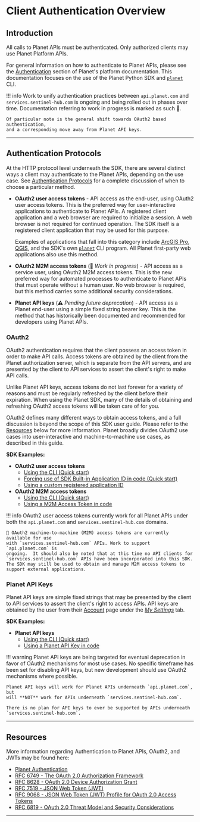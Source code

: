 # Client Authentication Overview

## Introduction
All calls to Planet APIs must be authenticated.  Only authorized clients may
use Planet Platform APIs.

For general information on how to authenticate to Planet APIs, please see
the [Authentication](https://docs.planet.com/develop/authentication/) section of Planet's platform documentation.
This documentation focuses on the use of the Planet Python SDK and
[`planet`](../../cli/cli-reference) CLI.

!!! info
    Work to unify authentication practices between `api.planet.com` and `services.sentinel-hub.com`
    is ongoing and being rolled out in phases over time. Documentation referring
    to work in progress is marked as such 🚧.

    Of particular note is the general shift towards OAuth2 based authentication,
    and a corresponding move away from Planet API keys.

----

## Authentication Protocols
At the HTTP protocol level underneath the SDK, there are several distinct
ways a client may authenticate to the Planet APIs, depending on the use case.
See [Authentication Protocols](https://docs.planet.com/develop/authentication/#authentication-protocols) for a
complete discussion of when to choose a particular method.

* **OAuth2 user access tokens** - API access as the end-user, using OAuth2
    user access tokens.  This is the preferred way for user-interactive
    applications to authenticate to Planet APIs.  A registered client application
    and a web browser are required to initialize a session. A web browser is not
    required for continued operation.  The SDK itself is a registered
    client application that may be used for this purpose.

    Examples of applications that fall into this category include
    [ArcGIS Pro](https://www.esri.com/en-us/arcgis/products/arcgis-pro/overview),
    [QGIS](https://qgis.org/), and the SDK's own [`planet`](../../cli/cli-reference)
    CLI program.  All Planet first-party web applications also use this method.

* **OAuth2 M2M access tokens** (🚧 _Work in progress_) - API access as a service user, using OAuth2
    M2M access tokens.  This is the new preferred way for automated processes
    to authenticate to Planet APIs that must operate without a human user.
    No web browser is required, but this method carries some additional
    security considerations.

* **Planet API keys** (⚠️ _Pending future deprecation_) - API access as a Planet end-user using a simple
    fixed string bearer key.  This is the method that has historically been
    documented and recommended for developers using Planet APIs.

### OAuth2
OAuth2 authentication requires that the client possess an access token
in order to make API calls. Access tokens are obtained by the client from
the Planet authorization server, which is separate from the API servers, and are
presented by the client to API services to assert the client's right to make
API calls.

Unlike Planet API keys, access tokens do not last forever for a variety of
reasons and must be regularly refreshed by the client before their expiration.
When using the Planet SDK, many of the details of obtaining and refreshing
OAuth2 access tokens will be taken care of for you.

OAuth2 defines many different ways to obtain access tokens, and a full discussion
is beyond the scope of this SDK user guide.  Please refer to the [Resources](#resources)
below for more information.  Planet broadly divides OAuth2 use cases into
user-interactive and machine-to-machine use cases, as described in this guide.

**SDK Examples:**

* **OAuth2 user access tokens**
    * [Using the CLI (Quick start)](../auth-dev-cli-managed/#planet-auth-login-planet-user)
    * [Forcing use of SDK Built-in Application ID in code (Quick start)](../auth-dev-cli-managed/#use-cli-session-force-builtin)
    * [Using a custom registered application ID](../auth-dev-app-managed-oauth/#oauth2-session-for-users)
* **OAuth2 M2M access tokens**
    * [Using the CLI (Quick start)](../auth-dev-cli-managed/#planet-auth-login-planet-m2m)
    * [Using a M2M Access Token in code](../auth-dev-app-managed-oauth/#oauth2-session-for-service-accounts)

!!! info
    OAuth2 user access tokens currently work for all Planet APIs under both
    the `api.planet.com` and `services.sentinel-hub.com` domains.

    🚧 OAuth2 machine-to-machine (M2M) access tokens are currently available for use
    with `services.sentinel-hub.com` APIs. Work to support `api.planet.com` is
    ongoing.  It should also be noted that at this time no API clients for
    `services.sentinel-hub.com` APIs have been incorporated into this SDK.
    The SDK may still be used to obtain and manage M2M access tokens to
    support external applications.

### Planet API Keys
Planet API keys are simple fixed strings that may be presented by the client
to API services to assert the client's right to access APIs.  API keys are
obtained by the user from their [Account](https://www.planet.com/account) page
under the [_My Settings_](https://www.planet.com/account/#/user-settings) tab.

**SDK Examples:**

* **Planet API keys**
     * [Using the CLI (Quick start)](../auth-dev-cli-managed/#planet-auth-login-planet-apikey)
     * [Using a Planet API Key in code](../auth-dev-app-managed-apikey)


!!! warning
    Planet API keys are being targeted for eventual deprecation in favor
    of OAuth2 mechanisms for most use cases. No specific timeframe has been
    set for disabling API keys, but new development should use OAuth2
    mechanisms where possible.

    Planet API keys will work for Planet APIs underneath `api.planet.com`, but
    will **NOT** work for APIs underneath `services.sentinel-hub.com`.

    There is no plan for API keys to ever be supported by APIs underneath
    `services.sentinel-hub.com`.

----

## Resources
More information regarding Authentication to Planet APIs, OAuth2, and JWTs
may be found here:

* [Planet Authentication](https://docs.planet.com/develop/authentication/)
* [RFC 6749 - The OAuth 2.0 Authorization Framework](https://datatracker.ietf.org/doc/html/rfc6749)
* [RFC 8628 - OAuth 2.0 Device Authorization Grant](https://datatracker.ietf.org/doc/html/rfc8628)
* [RFC 7519 - JSON Web Token (JWT)](https://datatracker.ietf.org/doc/html/rfc7519)
* [RFC 9068 - JSON Web Token (JWT) Profile for OAuth 2.0 Access Tokens](https://datatracker.ietf.org/doc/html/rfc9068)
* [RFC 6819 - OAuth 2.0 Threat Model and Security Considerations](https://datatracker.ietf.org/doc/html/rfc6819)

----
